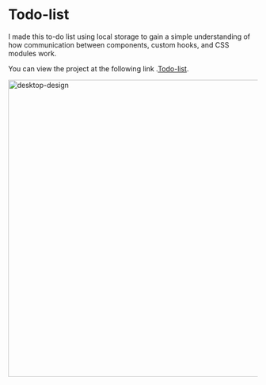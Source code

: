 # Todo-list

I made this to-do list using local storage to gain a simple understanding of how communication between components, custom hooks, and CSS modules work.

You can view the project at the following link .[Todo-list](https://todo-list-eta-olive-16.vercel.app/).

<img src="https://github.com/user-attachments/assets/7ba504b3-d478-47af-a484-38141105b2df" alt="desktop-design" width="600" />

